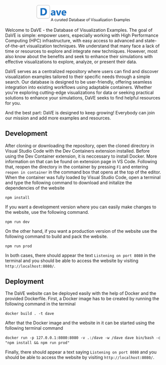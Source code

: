 
<p align=center>
  <img src="logo.svg" width="60%">
</p>

Welcome to DaVE - the Database of Visualization Examples.
The goal of DaVE is simple: empower users, especially working with High Performance Computing (HPC) infrastructure, with easy access to advanced and state-of-the-art visualization techniques.
We understand that many face a lack of time or resources to explore and integrate new techniques.
However, most also know about the benefits and seek to enhance their simulations with effective visualizations to explore, analyze, or present their data.

DaVE serves as a centralized repository where users can find and discover visualization examples tailored to their specific needs through a simple search.
Our database is designed to be user-friendly, offering seamless integration into existing workflows using adaptable containers.
Whether you're exploring cutting-edge visualizations for data or seeking practical solutions to enhance your simulations, DaVE seeks to find helpful resources for you.

And the best part: DaVE is designed to keep growing!
Everybody can join our mission and add more examples and resources.

## Development ###
After cloning or downloading the repository, open the cloned directory in Visual Studio Code with the Dev Containers extension installed.
Before using the Dev Container extension, it is neccessary to install Docker.
More information on that can be found on extension page in VS Code.
Following that, reopen the directory in the container by pressing `F1` and entering `reopen in container` in the command box that opens at the top of the editor.
When the container was fully loaded by Visual Studio Code, open a terminal and type the following command to download and initalize the dependencies of the website
```
npm install
```

If you want a development version where you can easily make changes to the website, use the following command.
```
npm run dev
```
On the other hand, if you want a production version of the website use the following command to build and pack the website.
```
npm run prod
```
In both cases, there should appear the text `Listening on port 8080` in the terminal and you should be able to access the website by visiting `http://localhost:8080/`.

## Deployment ##
The DaVE website can be deployed easily with the help of Docker and the provided Dockerfile.
First, a Docker image has to be created by running the following command in the terminal
```
docker build . -t dave
```
After that the Docker image and the website in it can be started using the following terminal command
```
docker run -p 127.0.0.1:8080:8080 -v .:/dave -w /dave dave bin/bash -c "npm install && npm run prod"
```
Finally, there should appear a text saying `Listening on port 8080` and you should be able to access the website by visiting `http://localhost:8080/`.